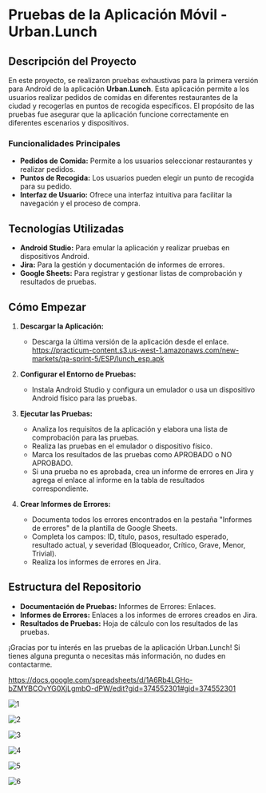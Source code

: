  # Pruebas de la Aplicación Móvil - Urban.Lunch

## Descripción del Proyecto

En este proyecto, se realizaron pruebas exhaustivas para la primera versión para Android de la aplicación **Urban.Lunch**. Esta aplicación permite a los usuarios realizar pedidos de comidas en diferentes restaurantes de la ciudad y recogerlas en puntos de recogida específicos. El propósito de las pruebas fue asegurar que la aplicación funcione correctamente en diferentes escenarios y dispositivos.

### Funcionalidades Principales

- **Pedidos de Comida:** Permite a los usuarios seleccionar restaurantes y realizar pedidos.
- **Puntos de Recogida:** Los usuarios pueden elegir un punto de recogida para su pedido.
- **Interfaz de Usuario:** Ofrece una interfaz intuitiva para facilitar la navegación y el proceso de compra.

## Tecnologías Utilizadas

- **Android Studio:** Para emular la aplicación y realizar pruebas en dispositivos Android.
- **Jira:** Para la gestión y documentación de informes de errores.
- **Google Sheets:** Para registrar y gestionar listas de comprobación y resultados de pruebas.

## Cómo Empezar

1. **Descargar la Aplicación:**
   - Descarga la última versión de la aplicación desde el enlace. https://practicum-content.s3.us-west-1.amazonaws.com/new-markets/qa-sprint-5/ESP/lunch_esp.apk

2. **Configurar el Entorno de Pruebas:**
   - Instala Android Studio y configura un emulador o usa un dispositivo Android físico para las pruebas.

3. **Ejecutar las Pruebas:**
   - Analiza los requisitos de la aplicación y elabora una lista de comprobación para las pruebas.
   - Realiza las pruebas en el emulador o dispositivo físico.
   - Marca los resultados de las pruebas como APROBADO o NO APROBADO.
   - Si una prueba no es aprobada, crea un informe de errores en Jira y agrega el enlace al informe en la tabla de resultados correspondiente.

4. **Crear Informes de Errores:**
   - Documenta todos los errores encontrados en la pestaña "Informes de errores" de la plantilla de Google Sheets.
   - Completa los campos: ID, título, pasos, resultado esperado, resultado actual, y severidad (Bloqueador, Crítico, Grave, Menor, Trivial).
   - Realiza los informes de  errores en Jira.

## Estructura del Repositorio

- **Documentación de Pruebas:** Informes de Errores: Enlaces.
- **Informes de Errores:** Enlaces a los informes de errores creados en Jira.
- **Resultados de Pruebas:** Hoja de cálculo con los resultados de las pruebas.

¡Gracias por tu interés en las pruebas de la aplicación Urban.Lunch! Si tienes alguna pregunta o necesitas más información, no dudes en contactarme. 

https://docs.google.com/spreadsheets/d/1A6Rb4LGHo-bZMYBCOvYG0XjLgmbO-dPW/edit?gid=374552301#gid=374552301

![1](https://github.com/user-attachments/assets/c8c5b6fd-0a1d-44bb-9c21-77d446b75275)

![2](https://github.com/user-attachments/assets/143af481-3c31-4bff-957f-1868a2c8c4bb)

![3](https://github.com/user-attachments/assets/621a5316-c945-42a1-b4c6-b7ccb26d9955)

![4](https://github.com/user-attachments/assets/15dc14e2-0f49-4989-8373-9725021bf0c6)

![5](https://github.com/user-attachments/assets/20f96ec9-9ce6-4e83-84c6-22ab71bd608c)

![6](https://github.com/user-attachments/assets/e611aa56-0ec1-4d4e-8450-7c29c1c0619b)




